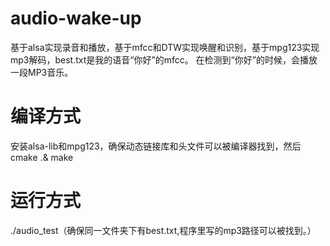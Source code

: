 # audio-wake-up
基于alsa实现录音和播放，基于mfcc和DTW实现唤醒和识别，基于mpg123实现mp3解码，best.txt是我的语音“你好”的mfcc。
在检测到“你好”的时候，会播放一段MP3音乐。

# 编译方式
安装alsa-lib和mpg123，确保动态链接库和头文件可以被编译器找到，然后cmake .& make 

# 运行方式
./audio_test（确保同一文件夹下有best.txt,程序里写的mp3路径可以被找到。）

